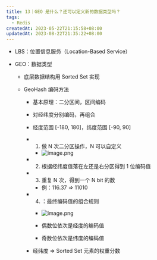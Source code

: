 ```yaml
---
title: 13｜GEO 是什么？还可以定义新的数据类型吗？
tags:
  - Redis
createdAt: 2023-05-22T21:15:58+08:00
updatedAt: 2023-08-22T21:35:22+08:00
---
```


- LBS：位置信息服务（Location-Based Service）
- GEO：数据类型

  - 底层数据结构用 Sorted Set 实现
  - GeoHash 编码方法

    - 基本原理：二分区间，区间编码

    - 对经纬度分别编码，再组合
    - 经度范围 [-180, 180]，纬度范围 [-90, 90]
    - 1. 做 N 次二分区操作，N 可以自定义
      - ![image.png](https://cdn.jsdelivr.net/gh/11ze/static/images/redis-13-1.png)

    - 2. 根据经纬度值落在左还是右分区得到 1 位编码值
    - 3. 重复 N 次，得到一个 N bit 的数

      - 例：116.37 => 11010

    - 4. ：最终编码值的组合规则
      - ![image.png](https://cdn.jsdelivr.net/gh/11ze/static/images/redis-13-2.png)


      - 偶数位依次是经度的编码值
      - 奇数位依次是纬度的编码值

    - 经纬度 => Sorted Set 元素的权重分数

